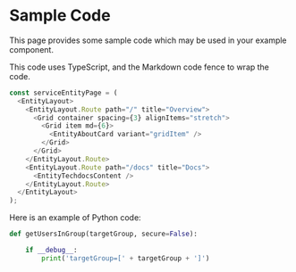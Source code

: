 # Sample Code

This page provides some sample code which may be used in your example component.

This code uses TypeScript, and the Markdown code fence to wrap the code.

```typescript
const serviceEntityPage = (
  <EntityLayout>
    <EntityLayout.Route path="/" title="Overview">
      <Grid container spacing={3} alignItems="stretch">
        <Grid item md={6}>
          <EntityAboutCard variant="gridItem" />
        </Grid>
      </Grid>
    </EntityLayout.Route>
    <EntityLayout.Route path="/docs" title="Docs">
      <EntityTechdocsContent />
    </EntityLayout.Route>
  </EntityLayout>
);
```

Here is an example of Python code:

```python
def getUsersInGroup(targetGroup, secure=False):

    if __debug__:
        print('targetGroup=[' + targetGroup + ']')
```

